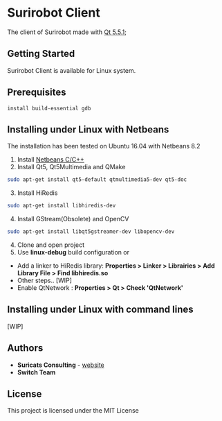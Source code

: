 # Surirobot Client

The client of Surirobot made with [Qt 5.5.1](https://www1.qt.io/qt5-5/);

## Getting Started

Surirobot Client is available for Linux system.

## Prerequisites
`install build-essential gdb`
## Installing under Linux with Netbeans

The installation has been tested on Ubuntu 16.04 with Netbeans 8.2

1. Install [Netbeans C/C++](https://netbeans.org/downloads/index.html)
2. Install Qt5, Qt5Multimedia and QMake
```bash
sudo apt-get install qt5-default qtmultimedia5-dev qt5-doc
```
3. Install HiRedis
```bash
sudo apt-get install libhiredis-dev
```
4. Install GStream(Obsolete) and OpenCV
```bash
sudo apt-get install libqt5gstreamer-dev libopencv-dev
```
4. Clone and open project
5. Use **linux-debug** build configuration or
* Add a linker to HiRedis library: **Properties > Linker > Librairies > Add Library File > Find libhiredis.so**
* Other steps.. [WIP] 
* Enable QtNetwork : **Properties > Qt > Check 'QtNetwork'**


## Installing under Linux with command lines
[WIP]


## Authors

* **Suricats Consulting** - [website](http://www.suricats-consulting.com/)
* **Switch Team** 

## License

This project is licensed under the MIT License

